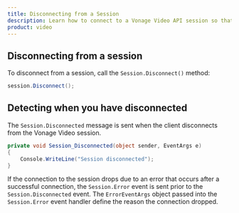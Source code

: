 ```yaml
--- 
title: Disconnecting from a Session 
description: Learn how to connect to a Vonage Video API session so that participants can use audio, video, and messaging functionality in your Windows application.
product: video 
---
```


## Disconnecting from a session

To disconnect from a session, call the `Session.Disconnect()` method:

```c#
session.Disconnect();
```

## Detecting when you have disconnected

The `Session.Disconnected` message is sent when the client disconnects from the Vonage Video session.

```c#
private void Session_Disconnected(object sender, EventArgs e)
{
    Console.WriteLine("Session disconnected");
}
```

If the connection to the session drops due to an error that occurs after a successful connection, the `Session.Error` event is sent prior to the `Session.Disconnected` event. The `ErrorEventArgs` object passed into the `Session.Error` event handler define the reason the connection dropped.
